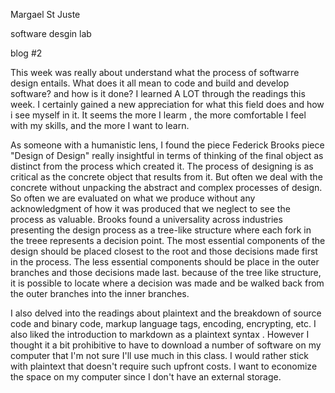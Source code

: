 Margael St Juste

software desgin lab

blog #2

This week was really about understand what the process of softwarre design entails. What does it all mean to code and build and develop software? and how is it done? I learned A LOT through the readings this week. I certainly gained a new appreciation for what this field does and how i see myself in it. It seems the more I learm , the more comfortable I feel with my skills, and the more I want to learn. 

As someone with a humanistic lens, I found the piece Federick Brooks piece "Design of Design" really insightful in terms of thinking of the final object as distinct from the process which created it. The process of designing is as critical as the concrete object that results from it. But often we deal with the concrete without unpacking the abstract and complex processes of design. So often we are evaluated on what we produce without any acknowledgment of how it was produced that we neglect to see the process as valuable. Brooks found a universality across industries presenting the design process as a tree-like structure where each fork in the treee represents a decision point. The most essential components of the design should be placed closest to the root and those decisions made first in the process. The less essential components should be place in the outer branches and those decisions made last. because of the tree like structure, it is possible to locate where a decision was made and be walked back from the outer branches into the inner branches.

I also delved into the readings about plaintext and the breakdown of source code and binary code, markup language tags, encoding, encrypting, etc. I also  liked the introduction to markdown as a plaintext syntax . However I thought it a bit prohibitive to have to download a number of software on my computer that I'm not sure I'll use much in this class. I would rather stick with plaintext that doesn't require such upfront costs. I want to economize the space on my computer since I don't have an external storage.